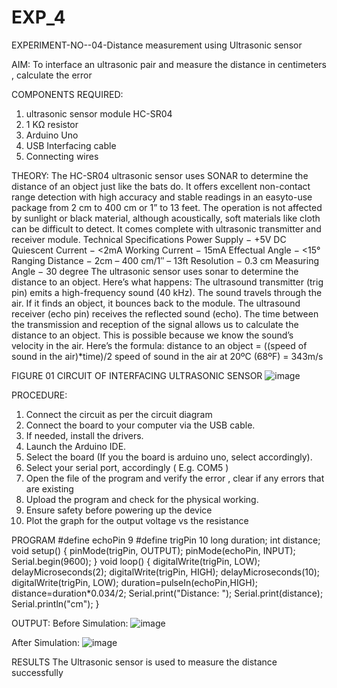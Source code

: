 # EXP_4
EXPERIMENT-NO--04-Distance measurement using Ultrasonic sensor

AIM:
To interface an ultrasonic pair and measure the distance in centimeters , calculate the error

COMPONENTS REQUIRED:
1. ultrasonic sensor module HC-SR04
2. 1 KΩ resistor
3. Arduino Uno
4. USB Interfacing cable
5. Connecting wires

THEORY:
The HC-SR04 ultrasonic sensor uses SONAR to determine the distance of an object just like the bats
do. It offers excellent non-contact range detection with high accuracy and stable readings in an easyto-use package from 2 cm to 400 cm or 1” to 13 feet.
The operation is not affected by sunlight or black material, although acoustically, soft materials like
cloth can be difficult to detect. It comes complete with ultrasonic transmitter and receiver module.
Technical Specifications Power Supply − +5V DC Quiescent Current − <2mA Working Current − 15mA
Effectual Angle − <15° Ranging Distance − 2cm – 400 cm/1″ – 13ft Resolution − 0.3 cm Measuring
Angle − 30 degree
The ultrasonic sensor uses sonar to determine the distance to an object. Here’s what happens:
The ultrasound transmitter (trig pin) emits a high-frequency sound (40 kHz). The sound travels
through the air. If it finds an object, it bounces back to the module. The ultrasound receiver (echo
pin) receives the reflected sound (echo). The time between the transmission and reception of the
signal allows us to calculate the distance to an object. This is possible because we know the sound’s
velocity in the air. Here’s the formula:
distance to an object = ((speed of sound in the air)*time)/2 speed of sound in the air at 20ºC (68ºF) =
343m/s

FIGURE 01 CIRCUIT OF INTERFACING ULTRASONIC SENSOR
![image](https://github.com/Balaramansethu/Ex.-04---Interfacing-digital-output-with-arduino-ultrasonic-sensor/assets/96691241/f32095fe-5b68-451b-b495-97514d30f3b3)

PROCEDURE:
1. Connect the circuit as per the circuit diagram
2. Connect the board to your computer via the USB cable.
3. If needed, install the drivers.
4. Launch the Arduino IDE.
5. Select the board (If you the board is arduino uno, select accordingly).
6. Select your serial port, accordingly ( E.g. COM5 )
7. Open the file of the program and verify the error , clear if any errors that are existing
8. Upload the program and check for the physical working.
9. Ensure safety before powering up the device
10. Plot the graph for the output voltage vs the resistance

PROGRAM
#define echoPin 9
#define trigPin 10
long duration;
int distance;
void setup()
{
 pinMode(trigPin, OUTPUT);
 pinMode(echoPin, INPUT);
 Serial.begin(9600);
}
void loop()
{
 digitalWrite(trigPin, LOW);
 delayMicroseconds(2);
 digitalWrite(trigPin, HIGH);
 delayMicroseconds(10);
 digitalWrite(trigPin, LOW);
 duration=pulseIn(echoPin,HIGH);
 distance=duration*0.034/2;
 Serial.print("Distance: ");
 Serial.print(distance);
 Serial.println("cm"); }

OUTPUT:
Before Simulation:
![image](https://github.com/Balaramansethu/Ex.-04---Interfacing-digital-output-with-arduino-ultrasonic-sensor/assets/96691241/80406cfd-3d87-4db4-9949-d1b722d3052a)

After Simulation:
![image](https://github.com/Balaramansethu/Ex.-04---Interfacing-digital-output-with-arduino-ultrasonic-sensor/assets/96691241/ce7bf5e0-4394-4e4a-b69f-5bd9aa4215d3)

RESULTS
The Ultrasonic sensor is used to measure the distance successfully
